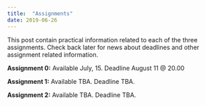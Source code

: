```yaml
---
title:  "Assignments"
date: 2019-06-26
---
```

This post contain practical information related to each of the three assignments. Check back later for news about deadlines and other assignment related information.

**Assignment 0:** Available July, 15. Deadline August 11 @ 20.00

**Assignment 1:** Available TBA. Deadline TBA.

**Assignment 2:** Available TBA. Deadline TBA.

<!--
Assignment 0 is now available on github [here](https://github.com/abjer/sds/blob/master/material/assignments/assignment_0.ipynb). It is due 19:59, Sunday, August 11, 2018.
-->
